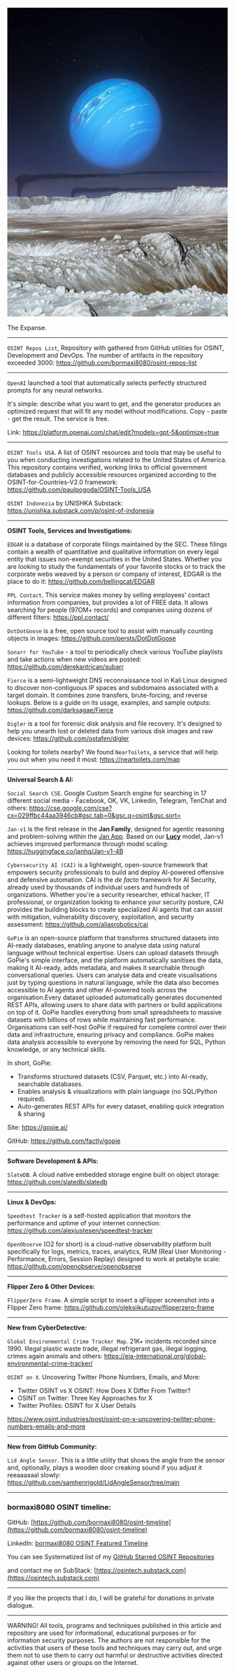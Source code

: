 ![alt text](img/127.jpg)

The Expanse.

----

```OSINT Repos List```, Repository with gathered from GitHub utilities for OSINT, Development and DevOps. The number of artifacts in the repository exceeded 3000: https://github.com/bormaxi8080/osint-repos-list

----

```OpenAI``` launched a tool that automatically selects perfectly structured prompts for any neural networks.

It's simple: describe what you want to get, and the generator produces an optimized request that will fit any model without modifications. Copy - paste - get the result.
The service is free.

Link: https://platform.openai.com/chat/edit?models=gpt-5&optimize=true

----

```OSINT Tools USA```. A list of OSINT resources and tools that may be useful to you when conducting investigations related to the United States of America. This repository contains verified, working links to official government databases and publicly accessible resources organized according to the OSINT-for-Countries-V2.0 framework: https://github.com/paulpogoda/OSINT-Tools_USA

```OSINT Indonezia``` by UNISHKA Substack: https://unishka.substack.com/p/osint-of-indonesia

----

**OSINT Tools, Services and Investigations:**

```EDGAR``` is a database of corporate filings maintained by the SEC. These filings contain a wealth of quantitative and qualitative information on every legal entity that issues non-exempt securities in the United States. Whether you are looking to study the fundamentals of your favorite stocks or to track the corporate webs weaved by a person or company of interest, EDGAR is the place to do it: https://github.com/bellingcat/EDGAR

```PPL Contact```. This service makes money by selling employees' contact information from companies, but provides a lot of FREE data. It allows searching for people (97OM+ records) and companies using dozens of different filters: https://ppl.contact/

```DotDotGoose``` is a free, open source tool to assist with manually counting objects in images: https://github.com/persts/DotDotGoose

```Sonarr for YouTube``` - a tool to periodically check various YouTube playlists and take actions when new videos are posted: https://github.com/derekantrican/subarr

```Fierce``` is a semi-lightweight DNS reconnaissance tool in Kali Linux designed to discover non-contiguous IP spaces and subdomains associated with a target domain. It combines zone transfers, brute-forcing, and reverse lookups. Below is a guide on its usage, examples, and sample outputs: https://github.com/darksagae/Fierce

```Digler``` is a tool for forensic disk analysis and file recovery. It's designed to help you unearth lost or deleted data from various disk images and raw devices: https://github.com/ostafen/digler

Looking for toilets nearby? We found ```NearToilets```, a service that will help you out when you need it most: https://neartoilets.com/map

----

**Universal Search & AI:**

```Social Search CSE```. Google Custom Search engine for searching in 17 different social media - Facebook, OK, VK, Linkedin, Telegram, TenChat and others: https://cse.google.com/cse?cx=029ffbc44aa3946cb#gsc.tab=0&gsc.q=osint&gsc.sort=

```Jan-v1``` is the first release in the **Jan Family**, designed for agentic reasoning and problem-solving within the [Jan App](https://jan.ai/). Based on our [**Lucy**](https://huggingface.co/Menlo/Lucy) model, Jan-v1 achieves improved performance through model scaling: https://huggingface.co/janhq/Jan-v1-4B

```Cybersecurity AI (CAI)``` is a lightweight, open-source framework that empowers security professionals to build and deploy AI-powered offensive and defensive automation. CAI is the _de facto_ framework for AI Security, already used by thousands of individual users and hundreds of organizations. Whether you're a security researcher, ethical hacker, IT professional, or organization looking to enhance your security posture, CAI provides the building blocks to create specialized AI agents that can assist with mitigation, vulnerability discovery, exploitation, and security assessment: https://github.com/aliasrobotics/cai

```GoPie``` is an open-source platform that transforms structured datasets into AI-ready databases, enabling anyone to analyse data using natural language without technical expertise. Users can upload datasets through GoPie's simple interface, and the platform automatically sanitises the data, making it AI-ready, adds metadata, and makes it searchable through conversational queries. Users can analyse data and create visualisations just by typing questions in natural language, while the data also becomes accessible to AI agents and other AI-powered tools across the organisation.Every dataset uploaded automatically generates documented REST APIs, allowing users to share data with partners or build applications on top of it. GoPie handles everything from small spreadsheets to massive datasets with billions of rows while maintaining fast performance. Organisations can self-host GoPie if required for complete control over their data and infrastructure, ensuring privacy and compliance. GoPie makes data analysis accessible to everyone by removing the need for SQL, Python knowledge, or any technical skills.

In short, GoPie:

- Transforms structured datasets (CSV, Parquet, etc.) into AI-ready, searchable databases.
- Enables analysis & visualizations with plain language (no SQL/Python required).
- Auto-generates REST APIs for every dataset, enabling quick integration & sharing

Site: https://gopie.ai/

GitHub: https://github.com/factly/gopie

----

**Software Development & APIs:**

```SlateDB```. A cloud native embedded storage engine built on object storage: https://github.com/slatedb/slatedb

----

**Linux & DevOps:**

```Speedtest Tracker``` is a self-hosted application that monitors the performance and uptime of your internet connection: https://github.com/alexjustesen/speedtest-tracker

```OpenObserve``` (O2 for short) is a cloud-native observability platform built specifically for logs, metrics, traces, analytics, RUM (Real User Monitoring - Performance, Errors, Session Replay) designed to work at petabyte scale: https://github.com/openobserve/openobserve

----

**Flipper Zero & Other Devices:**

```FlipperZero Frame```. A simple script to insert a qFlipper screenshot into a Flipper Zero frame: https://github.com/oleksiikutuzov/flipperzero-frame

----

**New from CyberDetective:**

```Global Environmental Crime Tracker Map```. 21K+ incidents recorded since 1990. Illegal plastic waste trade, illegal refrigerant gas, illegal logging, crimes again animals and others: https://eia-international.org/global-environmental-crime-tracker/

```OSINT on X```. Uncovering Twitter Phone Numbers, Emails, and More:

- Twitter OSINT vs X OSINT: How Does X Differ From Twitter?
- OSINT on Twitter: Three Key Approaches for X
- Twitter Profiles: OSINT for X User Details

https://www.osint.industries/post/osint-on-x-uncovering-twitter-phone-numbers-emails-and-more

----

**New from GitHub Community:**

```Lid Angle Sensor```. This is a little utility that shows the angle from the sensor and, optionally, plays a wooden door creaking sound if you adjust it reeaaaaaal slowly: https://github.com/samhenrigold/LidAngleSensor/tree/main

----
### bormaxi8080 OSINT timeline:

GitHub: [https://github.com/bormaxi8080/osint-timeline](https://github.com/bormaxi8080/osint-timeline)

LinkedIn: [bormaxi8080 OSINT Featured Timeline](https://www.linkedin.com/in/osintech/details/featured/)

You can see Systematized list of my [GitHub Starred OSINT Repositories](https://github.com/bormaxi8080/osint-repos-list)

and contact me on SubStack: [https://osintech.substack.com](https://osintech.substack.com)

----

If you like the projects that I do, I will be grateful for donations in private dialogue.

----

WARNING! All tools, programs and techniques published in this article and repository are used for informational, educational purposes or for information security purposes. The authors are not responsible for the activities that users of these tools and techniques may carry out, and urge them not to use them to carry out harmful or destructive activities directed against other users or groups on the Internet.